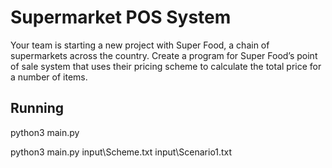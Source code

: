 # Supermarket POS System
Your team is starting a new project with Super Food, a chain of supermarkets across the 
country. Create a program for Super Food’s point of sale system that uses their pricing 
scheme to calculate the total price for a number of items. 

## Running
python3 main.py

python3 main.py input\Scheme.txt input\Scenario1.txt
